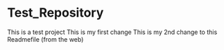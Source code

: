 # Test_Repository
This is a test project 
This is my first change 
This is my 2nd change to this Readmefile (from the web)
